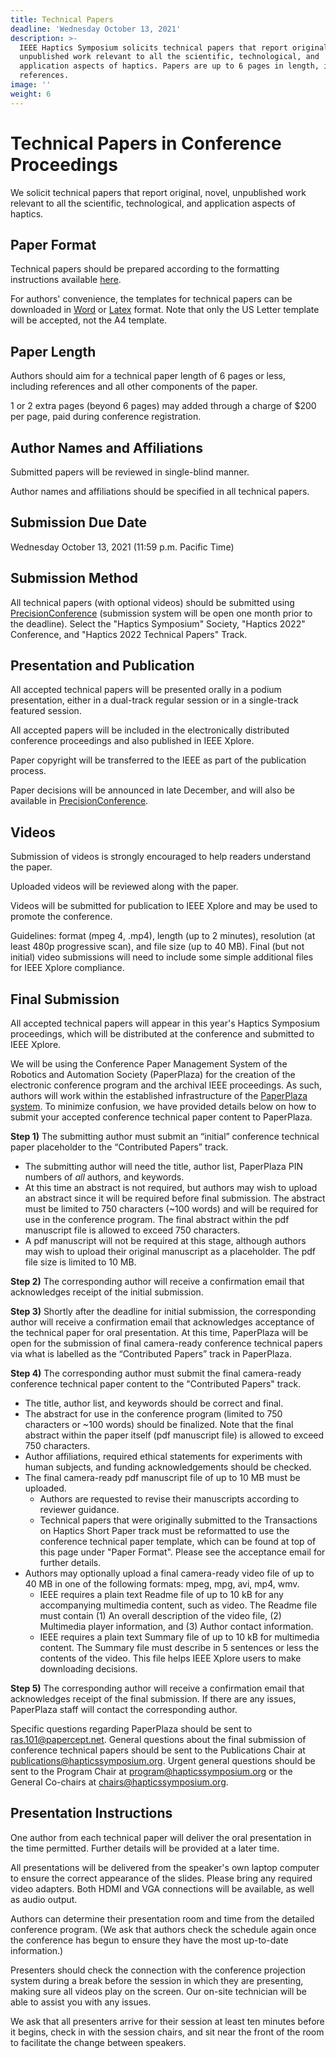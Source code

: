 ```yaml
---
title: Technical Papers
deadline: 'Wednesday October 13, 2021'
description: >-
  IEEE Haptics Symposium solicits technical papers that report original, novel,
  unpublished work relevant to all the scientific, technological, and
  application aspects of haptics. Papers are up to 6 pages in length, including
  references.
image: ''
weight: 6
---
```

# Technical Papers in Conference Proceedings

We solicit technical papers that report original, novel, unpublished work relevant to all the scientific, technological, and application aspects of haptics.

## **Paper Format**

Technical papers should be prepared according to the formatting instructions available [here](http://ras.papercept.net/conferences/support/support.php).

For authors' convenience, the templates for technical papers can be downloaded in [Word](http://ras.papercept.net/conferences/support/word.php) or [Latex](http://ras.papercept.net/conferences/support/tex.php) format. Note that only the US Letter template will be accepted, not the A4 template.

## **Paper Length**

Authors should aim for a technical paper length of 6 pages or less, including references and all other components of the paper.

1 or 2 extra pages (beyond 6 pages) may added through a charge of $200 per page, paid during conference registration.

## **Author Names and Affiliations**

Submitted papers will be reviewed in single-blind manner.

Author names and affiliations should be specified in all technical papers.

## **Submission Due Date**

Wednesday October 13, 2021 (11:59 p.m. Pacific Time)

## **Submission Method**

All technical papers (with optional videos) should be submitted using [PrecisionConference](https://new.precisionconference.com/haptics) (submission system will be open one month prior to the deadline).  Select the "Haptics Symposium" Society, "Haptics 2022" Conference, and "Haptics 2022 Technical Papers" Track. 

## **Presentation and Publication**

All accepted technical papers will be presented orally in a podium presentation, either in a dual-track regular session or in a single-track featured session.

All accepted papers will be included in the electronically distributed conference proceedings and also published in IEEE Xplore.

Paper copyright will be transferred to the IEEE as part of the publication process.

Paper decisions will be announced in late December, and will also be available in [PrecisionConference](https://new.precisionconference.com/haptics).

## **Videos**

Submission of videos is strongly encouraged to help readers understand the paper.

Uploaded videos will be reviewed along with the paper.

Videos will be submitted for publication to IEEE Xplore and may be used to promote the conference.

Guidelines: format (mpeg 4, .mp4), length (up to 2 minutes), resolution (at least 480p progressive scan), and file size (up to 40 MB).  Final (but not initial) video submissions will need to include some simple additional files for IEEE Xplore compliance.

## **Final Submission**

All accepted technical papers will appear in this year's Haptics Symposium proceedings, which will be distributed at the conference and submitted to IEEE Xplore.

We will be using the Conference Paper Management System of the Robotics and Automation Society (PaperPlaza) for the creation of the electronic conference program and the archival IEEE proceedings.  As such, authors will work within the established infrastructure of the [PaperPlaza system](https://ras.papercept.net).  To minimize confusion, we have provided details below on how to submit your accepted conference technical paper content to PaperPlaza.

**Step 1)** The submitting author must submit an “initial” conference technical paper placeholder to the “Contributed Papers” track.  

* The submitting author will need the title, author list, PaperPlaza PIN numbers of _all_ authors, and keywords.  
* At this time an abstract is not required, but authors may wish to upload an abstract since it will be required before final submission. The abstract must be limited to 750 characters (~100 words) and will be required for use in the conference program.  The final abstract within the pdf manuscript file is allowed to exceed 750 characters. 
* A pdf manuscript will not be required at this stage, although authors may wish to upload their original manuscript as a placeholder.  The pdf file size is limited to 10 MB.

**Step 2)**  The corresponding author will receive a confirmation email that acknowledges receipt of the initial submission.

**Step 3)**  Shortly after the deadline for initial submission, the corresponding author will receive a confirmation email that acknowledges acceptance of the technical paper for oral presentation. At this time, PaperPlaza will be open for the submission of final camera-ready conference technical papers via what is labelled as the “Contributed Papers” track in PaperPlaza.

**Step 4)** The corresponding author must submit the final camera-ready conference technical paper content to the "Contributed Papers" track.

* The title, author list, and keywords should be correct and final.  
* The abstract for use in the conference program (limited to 750 characters or ~100 words) should be finalized.  Note that the final abstract within the paper itself (pdf manuscript file) is allowed to exceed 750 characters. 
* Author affiliations, required ethical statements for experiments with human subjects, and funding acknowledgements should be checked.
* The final camera-ready pdf manuscript file of up to 10 MB must be uploaded.
  * Authors are requested to revise their manuscripts according to reviewer guidance.
  * Technical papers that were originally submitted to the Transactions on Haptics Short Paper track must be reformatted to use the conference technical paper template, which can be found at top of this page under "Paper Format". Please see the acceptance email for further details.
* Authors may optionally upload a final camera-ready video file of up to 40 MB in one of the following formats: mpeg, mpg, avi, mp4, wmv.  
  * IEEE requires a plain text Readme file of up to 10 kB for any accompanying multimedia content, such as video. The Readme file must contain (1) An overall description of the video file, (2) Multimedia player information, and (3) Author contact information.
  * IEEE requires a plain text Summary file of up to 10 kB for multimedia content.  The Summary file must describe in 5 sentences or less the contents of the video. This file helps IEEE Xplore users to make downloading decisions.

**Step 5)**  The corresponding author will receive a confirmation email that acknowledges receipt of the final submission.  If there are any issues, PaperPlaza staff will contact the corresponding author.

Specific questions regarding PaperPlaza should be sent to ras.101@papercept.net.  General questions about the final submission of conference technical papers should be sent to the Publications Chair at publications@hapticssymposium.org.  Urgent general questions should be sent to the Program Chair at  program@hapticssymposium.org or the General Co-chairs at chairs@hapticssymposium.org.

## **Presentation Instructions**

One author from each technical paper will deliver the oral presentation in the time permitted. Further details will be provided at a later time.

All presentations will be delivered from the speaker's own laptop computer to ensure the correct appearance of the slides. Please bring any required video adapters.  Both HDMI and VGA connections will be available, as well as audio output.

Authors can determine their presentation room and time from the detailed conference program.  (We ask that authors check the schedule again once the conference has begun to ensure they have the most up-to-date information.)

Presenters should check the connection with the conference projection system during a break before the session in which they are presenting, making sure all videos play on the screen.  Our on-site technician will be able to assist you with any issues.

We ask that all presenters arrive for their session at least ten minutes before it begins, check in with the session chairs, and sit near the front of the room to facilitate the change between speakers.
